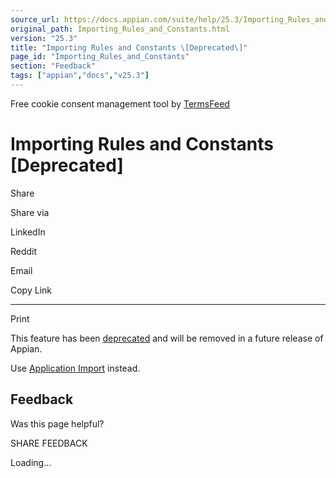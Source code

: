 ```yaml
---
source_url: https://docs.appian.com/suite/help/25.3/Importing_Rules_and_Constants.html
original_path: Importing_Rules_and_Constants.html
version: "25.3"
title: "Importing Rules and Constants \[Deprecated\]"
page_id: "Importing_Rules_and_Constants"
section: "Feedback"
tags: ["appian","docs","v25.3"]
---
```



Free cookie consent management tool by [TermsFeed](https://www.termsfeed.com/)

# Importing Rules and Constants \[Deprecated\]

Share

Share via

LinkedIn

Reddit

Email

Copy Link

* * *

Print

This feature has been [deprecated](Deprecated_Features.html) and will be removed in a future release of Appian.

Use [Application Import](Deploy_to_Target_Environments.html) instead.

## Feedback

Was this page helpful?

SHARE FEEDBACK

Loading...